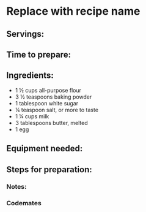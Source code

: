 # Replace with recipe name

## Servings: 

## Time to prepare: 

## Ingredients:
- 1 ½ cups all-purpose flour
- 3 ½ teaspoons baking powder
- 1 tablespoon white sugar
- ¼ teaspoon salt, or more to taste
- 1 ¼ cups milk
- 3 tablespoons butter, melted
- 1 egg


## Equipment needed:


## Steps for preparation:



### Notes:



### Codemates #
